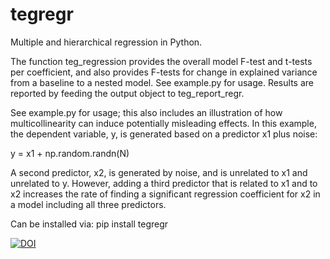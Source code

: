 # tegregr
Multiple and hierarchical regression in Python.

The function teg_regression provides the overall model F-test and t-tests per coefficient, and also provides F-tests for change in explained variance from a baseline to a nested model. See example.py for usage. Results are reported by feeding the output object to teg_report_regr.

See example.py for usage; this also includes an illustration of how multicollinearity can induce potentially misleading effects. In this example, the dependent variable, y, is generated based on a predictor x1 plus noise:

y = x1 + np.random.randn(N)

A second predictor, x2, is generated by noise, and is unrelated to x1 and unrelated to y. However, adding a third predictor that is related to x1 and to x2 increases the rate of finding a significant regression coefficient for x2 in a model including all three predictors.

Can be installed via: pip install tegregr

[![DOI](https://zenodo.org/badge/DOI/10.5281/zenodo.3822625.svg)](https://doi.org/10.5281/zenodo.3822625)
